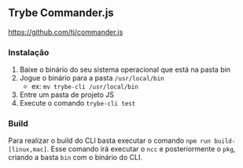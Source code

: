 ## Trybe Commander.js
https://github.com/tj/commander.js

### Instalação
1. Baixe o binário do seu sistema operacional que está na pasta bin
2. Jogue o binário para a pasta `/usr/local/bin`
    - ex: `mv trybe-cli /usr/local/bin`
3. Entre um pasta de projeto JS
4. Execute o comando `trybe-cli test`

### Build

Para realizar o build do CLI basta executar o comando `npm run build-[linux,mac]`. Esse comando irá executar o `ncc` e posteriormente o `pkg`, criando a basta `bin` com o binário do CLI.